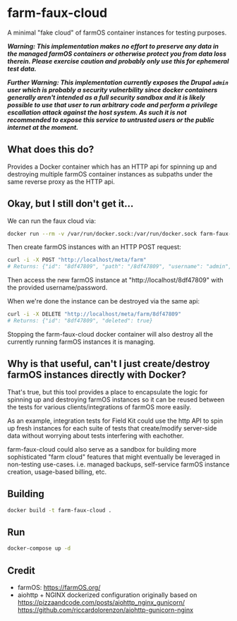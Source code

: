 # farm-faux-cloud

A minimal "fake cloud" of farmOS container instances for testing purposes.

***Warning: This implementation makes no effort to preserve any data in the managed farmOS containers or otherwise protect you from data loss therein. Please exercise caution and probably only use this for ephemeral test data.***

***Further Warning: This implementation currently exposes the Drupal `admin` user which is probably a security vulnerbility since docker containers generally aren't intended as a full security sandbox and it is likely possible to use that user to run arbitrary code and perform a privilege escallation attack against the host system. As such it is not recommended to expose this service to untrusted users or the public internet at the moment.***

## What does this do?

Provides a Docker container which has an HTTP api for spinning up and destroying multiple farmOS container instances as subpaths under the same reverse proxy as the HTTP api.

## Okay, but I still don't get it...

We can run the faux cloud via:

```sh
docker run --rm -v /var/run/docker.sock:/var/run/docker.sock farm-faux-cloud:latest
```

Then create farmOS instances with an HTTP POST request:

```sh
curl -i -X POST "http://localhost/meta/farm"
# Returns: {"id": "8df47809", "path": "/8df47809", "username": "admin", "password": "57ab8e1f"}
```

Then access the new farmOS instance at "http://localhost/8df47809" with the provided username/password.

When we're done the instance can be destroyed via the same api:

```sh
curl -i -X DELETE "http://localhost/meta/farm/8df47809"
# Returns: {"id": "8df47809", "deleted": true}
```

Stopping the farm-faux-cloud docker container will also destroy all the currently running farmOS instances it is managing.

## Why is that useful, can't I just create/destroy farmOS instances directly with Docker?

That's true, but this tool provides a place to encapsulate the logic for spinning up and destroying farmOS instances so it can be reused between the tests for various clients/integrations of farmOS
more easily.

As an example, integration tests for Field Kit could use the http API to spin up fresh instances for each suite of tests that create/modify server-side data without worrying about tests interfering
with eachother.

farm-faux-cloud could also serve as a sandbox for building more sophisticated "farm cloud" features that might eventually be leveraged in non-testing use-cases. i.e. managed backups, self-service farmOS
instance creation, usage-based billing, etc.

## Building

```sh
docker build -t farm-faux-cloud .
```

## Run

```sh
docker-compose up -d
```

## Credit

* farmOS: https://farmOS.org/
* aiohttp + NGINX dockerized configuration originally based on https://pizzaandcode.com/posts/aiohttp_nginx_gunicorn/ https://github.com/riccardolorenzon/aiohttp-gunicorn-nginx